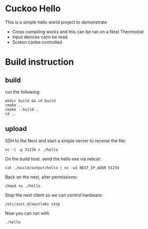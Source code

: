 # Cuckoo Hello
This is a simple hello world project to demonstrate 
 - Cross compiling works and this can be ran on a Nest Thermostat
 - Input devices cann be read
 - Screen canbe controlled

# Build instruction
## build
run the following:
```
mkdir build && cd build
cmake ..
cmake --build .
cd ..
```

## upload
SSH to the Nest and start a simple server to receive the file:
```
nc -l -p 51234 > ./hello
```

On the build host. send the hello exe via netcat:
```
cat ./build/output/hello | nc -w1 NEST_IP_ADDR 51234
```

Back on the nest, alter permissions:
```
chmod +x ./hello
```
Stop the nest client so we can control hardware:
```
/etc/init.d/nestlabs stop
```

Now you can run with
```
./hello
```
